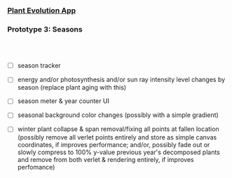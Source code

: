 ### [Plant Evolution App](https://github.com/matthewmain/plant_evolution_app) 
### Prototype 3: Seasons

<br>
<br>

- [ ] season tracker
- [ ] energy and/or photosynthesis and/or sun ray intensity level changes by season (replace plant aging with this)
- [ ] season meter & year counter UI
- [ ] seasonal background color changes (possibly with a simple gradient)
- [ ] winter plant collapse & span removal/fixing all points at fallen location (possibly remove all verlet points entirely and store as simple canvas coordinates, if improves performance; and/or, possibly fade out or slowly compress to 100% y-value previous year's decomposed plants and remove from both verlet & rendering entirely, if improves perfomance)

